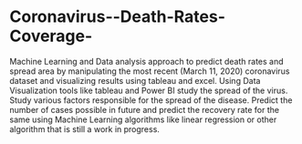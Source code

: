 # Coronavirus--Death-Rates-Coverage-
Machine Learning and Data analysis approach to predict death rates and spread area by manipulating the most recent (March 11, 2020) coronavirus dataset and visualizing results using tableau and excel.
Using Data Visualization tools like tableau and Power BI study the spread of the virus.
Study various factors responsible for the spread of the disease.
Predict the number of cases possible in future and predict the recovery rate for the same using Machine Learning algorithms like linear regression or other algorithm that is still a work in progress.
